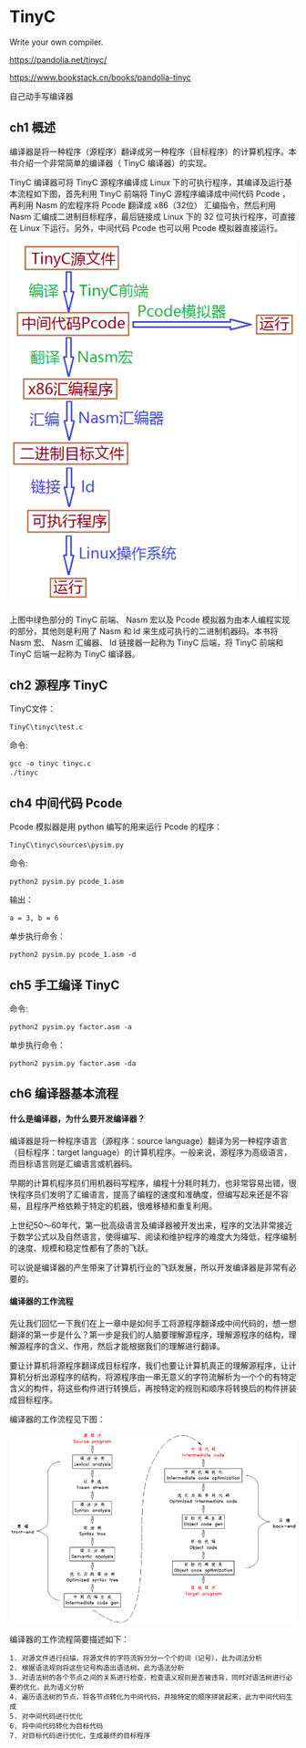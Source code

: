 # TinyC

Write your own compiler.

https://pandolia.net/tinyc/

https://www.bookstack.cn/books/pandolia-tinyc

自己动手写编译器

## ch1 概述

编译器是将一种程序（源程序）翻译成另一种程序（目标程序）的计算机程序。本书介绍一个非常简单的编译器（ TinyC 编译器）的实现。

TinyC 编译器可将 TinyC 源程序编译成 Linux 下的可执行程序，其编译及运行基本流程如下图，首先利用 TinyC 前端将 TinyC 源程序编译成中间代码 Pcode ，再利用 Nasm 的宏程序将 Pcode 翻译成 x86（32位） 汇编指令，然后利用 Nasm 汇编成二进制目标程序，最后链接成 Linux 下的 32 位可执行程序，可直接在 Linux 下运行。另外，中间代码 Pcode 也可以用 Pcode 模拟器直接运行。

![1.1-TinyC编译及运行基本流程.png](./assets/1.1-TinyC编译及运行基本流程.png)

上图中绿色部分的 TinyC 前端、 Nasm 宏以及 Pcode 模拟器为由本人编程实现的部分，其他则是利用了 Nasm 和 ld 来生成可执行的二进制机器码。本书将 Nasm 宏、 Nasm 汇编器、 ld 链接器一起称为 TinyC 后端，将 TinyC 前端和 TinyC 后端一起称为 TinyC 编译器。

## ch2 源程序 TinyC

TinyC文件：

    TinyC\tinyc\test.c

命令:

    gcc -o tinyc tinyc.c
    ./tinyc

## ch4 中间代码 Pcode

Pcode 模拟器是用 python 编写的用来运行 Pcode 的程序：

    TinyC\tinyc\sources\pysim.py

命令:

    python2 pysim.py pcode_1.asm

输出：

    a = 3, b = 6

单步执行命令：

    python2 pysim.py pcode_1.asm -d

## ch5 手工编译 TinyC

命令:

    python2 pysim.py factor.asm -a

单步执行命令：

    python2 pysim.py factor.asm -da

## ch6 编译器基本流程

#### 什么是编译器，为什么要开发编译器？

编译器是将一种程序语言（源程序：source language）翻译为另一种程序语言（目标程序：target language）的计算机程序。一般来说，源程序为高级语言，而目标语言则是汇编语言或机器码。

早期的计算机程序员们用机器码写程序，编程十分耗时耗力，也非常容易出错，很快程序员们发明了汇编语言，提高了编程的速度和准确度，但编写起来还是不容易，且程序严格依赖于特定的机器，很难移植和重复利用。

上世纪50～60年代，第一批高级语言及编译器被开发出来，程序的文法非常接近于数学公式以及自然语言，使得编写、阅读和维护程序的难度大为降低，程序编制的速度、规模和稳定性都有了质的飞跃。

可以说是编译器的产生带来了计算机行业的飞跃发展，所以开发编译器是非常有必要的。

#### 编译器的工作流程

先让我们回忆一下我们在上一章中是如何手工将源程序翻译成中间代码的，想一想翻译的第一步是什么？第一步是我们的人脑要理解源程序，理解源程序的结构，理解源程序的含义、作用，然后才能根据我们的理解进行翻译。

要让计算机将源程序翻译成目标程序，我们也要让计算机真正的理解源程序，让计算机分析出源程序的结构，将源程序由一串无意义的字符流解析为一个个的有特定含义的构件，将这些构件进行转换后，再按特定的规则和顺序将转换后的构件拼装成目标程序。

编译器的工作流程见下图：

![6.1-编译器工作流程.png](./assets/6.1-编译器工作流程.png)

编译器的工作流程简要描述如下：

    1. 对源文件进行扫描，将源文件的字符流拆分分一个个的词（记号），此为词法分析
    2. 根据语法规则将这些记号构造出语法树，此为语法分析
    3. 对语法树的各个节点之间的关系进行检查，检查语义规则是否被违背，同时对语法树进行必要的优化，此为语义分析
    4. 遍历语法树的节点，将各节点转化为中间代码，并按特定的顺序拼装起来，此为中间代码生成
    5. 对中间代码进行优化
    6. 将中间代码转化为目标代码
    7. 对目标代码进行优化，生成最终的目标程序





